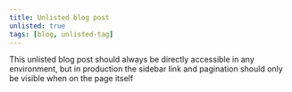 ```yaml
---
title: Unlisted blog post
unlisted: true
tags: [blog, unlisted-tag]
---
```


This unlisted blog post should always be directly accessible in any environment, but in production the sidebar link and pagination should only be visible when on the page itself
